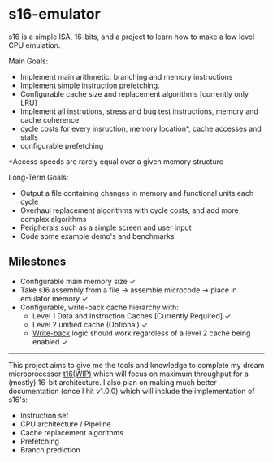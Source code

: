 # s16-emulator

s16 is a simple ISA, 16-bits, and a project to learn how to make a low level CPU emulation. 

Main Goals:
  - Implement main arithmetic, branching and memory instructions
  - Implement simple instruction prefetching.
  - Configurable cache size and replacement algorithms \[currently only LRU\]
  - Implement all instrutions, stress and bug test instructions, memory and cache coherence
  - cycle costs for every insruction, memory location*, cache accesses and stalls
  - configurable prefetching
  
  *Access speeds are rarely equal over a given memory structure

Long-Term Goals:
  - Output a file containing changes in memory and functional units each cycle
  - Overhaul replacement algorithms with cycle costs, and add more complex algorithms
  - Peripherals such as a simple screen and user input
  - Code some example demo's and benchmarks
  

## Milestones 
  - Configurable main memory size ✓
  - Take s16 assembly from a file -> assemble microcode -> place in emulator memory ✓
  - Configurable, write-back cache hierarchy with:
    - Level 1 Data and Instruction Caches \[Currently Required\] ✓
    - Level 2 unified cache \(Optional\) ✓
    - [Write-back](https://www.geeksforgeeks.org/write-through-and-write-back-in-cache/) logic should work regardless of a level 2 cache being enabled ✓

- - - 

This project aims to give me the tools and knowledge to complete my dream microprocessor [t16(WIP)](https://github.com/NaCl-5844/t16) which will focus on maximum throughput for a (mostly) 16-bit architecture.
I also plan on making much better documentation (once I hit v1.0.0) which will include the implementation of s16's:
  - Instruction set
  - CPU architecture / Pipeline
  - Cache replacement algorithms 
  - Prefetching
  - Branch prediction
